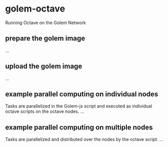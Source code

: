 # golem-octave
Running Octave on the Golem Network
## prepare the golem image
...
## upload the golem image
...
## example parallel computing on individual nodes
Tasks are parallelized in the Golem-js script and executed as individual octave scripts on the octave nodes.
...
## example parallel computing on multiple nodes
Tasks are parallelized and distributed over the nodes by the octave script.
...
